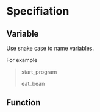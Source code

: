 # Specifiation
## Variable
Use snake case to name variables.

For example
>start_program
>
>eat_bean

## Function